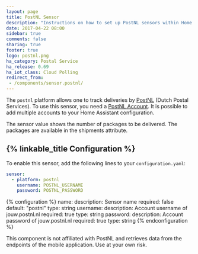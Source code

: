 ```yaml
---
layout: page
title: PostNL Sensor
description: "Instructions on how to set up PostNL sensors within Home Assistant."
date: 2017-04-22 08:00
sidebar: true
comments: false
sharing: true
footer: true
logo: postnl.png
ha_category: Postal Service
ha_release: 0.69
ha_iot_class: Cloud Polling
redirect_from:
 - /components/sensor.postnl/
---
```


The `postnl` platform allows one to track deliveries by [PostNL](https://www.postnl.nl) (Dutch Postal Services). To use this sensor, you need a [PostNL Account](https://jouw.postnl.nl). It is possible to add multiple accounts to your Home Assistant configuration.

The sensor value shows the number of packages to be delivered. The packages are available in the shipments attribute.

## {% linkable_title Configuration %}

To enable this sensor, add the following lines to your `configuration.yaml`:

```yaml
sensor:
  - platform: postnl
    username: POSTNL_USERNAME
    password: POSTNL_PASSWORD
```

{% configuration %}
name:
  description: Sensor name
  required: false
  default: "postnl"
  type: string
username:
  description: Account username of jouw.postnl.nl
  required: true
  type: string
password:
  description: Account password of jouw.postnl.nl
  required: true
  type: string
{% endconfiguration %}

<p class='note warning'>
This component is not affiliated with PostNL and retrieves data from the endpoints of the mobile application. Use at your own risk.
</p>
